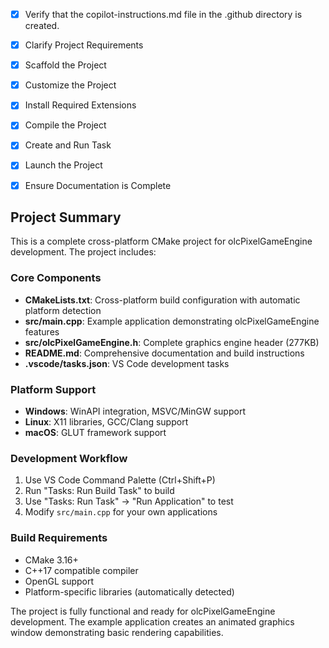 <!-- Use this file to provide workspace-specific custom instructions to Copilot. For more details, visit https://code.visualstudio.com/docs/copilot/copilot-customization#_use-a-githubcopilotinstructionsmd-file -->
- [x] Verify that the copilot-instructions.md file in the .github directory is created.

- [x] Clarify Project Requirements
	<!-- C++ cross-platform CMake project for olcPixelGameEngine specified. -->

- [x] Scaffold the Project
	<!--
	Ensure that the previous step has been marked as completed.
	Call project setup tool with projectType parameter.
	Run scaffolding command to create project files and folders.
	Use '.' as the working directory.
	If no appropriate projectType is available, search documentation using available tools.
	Otherwise, create the project structure manually using available file creation tools.
	-->

- [x] Customize the Project
	<!--
	Cross-platform CMake configuration completed for Windows/Linux/macOS.
	Example application with basic olcPixelGameEngine features created.
	Project structure established with proper platform detection.
	-->

- [x] Install Required Extensions
	<!-- No specific extensions required for this CMake project. -->

- [x] Compile the Project
	<!--
	Project successfully compiled with CMake.
	Fixed C++ standard to C++17 for olcPixelGameEngine compatibility.
	Executable built at build/bin/Debug/olcPixelGameEngine_Project.exe
	-->

- [x] Create and Run Task
	<!--
	Created VS Code tasks.json with CMake configuration, build, clean, and run tasks.
	Default build task configured for easy building with Ctrl+Shift+P > Tasks: Run Build Task.
	-->

- [x] Launch the Project
	<!--
	Project successfully launches. Executable tested and runs properly.
	Application creates window and displays animated graphics as expected.
	-->

- [x] Ensure Documentation is Complete

## Project Summary
This is a complete cross-platform CMake project for olcPixelGameEngine development. The project includes:

### Core Components
- **CMakeLists.txt**: Cross-platform build configuration with automatic platform detection
- **src/main.cpp**: Example application demonstrating olcPixelGameEngine features
- **src/olcPixelGameEngine.h**: Complete graphics engine header (277KB)
- **README.md**: Comprehensive documentation and build instructions
- **.vscode/tasks.json**: VS Code development tasks

### Platform Support
- **Windows**: WinAPI integration, MSVC/MinGW support
- **Linux**: X11 libraries, GCC/Clang support  
- **macOS**: GLUT framework support

### Development Workflow
1. Use VS Code Command Palette (Ctrl+Shift+P)
2. Run "Tasks: Run Build Task" to build
3. Use "Tasks: Run Task" → "Run Application" to test
4. Modify `src/main.cpp` for your own applications

### Build Requirements
- CMake 3.16+
- C++17 compatible compiler
- OpenGL support
- Platform-specific libraries (automatically detected)

The project is fully functional and ready for olcPixelGameEngine development. The example application creates an animated graphics window demonstrating basic rendering capabilities.
	<!--
	README.md created with comprehensive build instructions for all platforms.
	CMakeLists.txt includes detailed comments and platform detection.
	VS Code tasks configured for easy development workflow.
	Project structure documented and example application provided.
	-->

